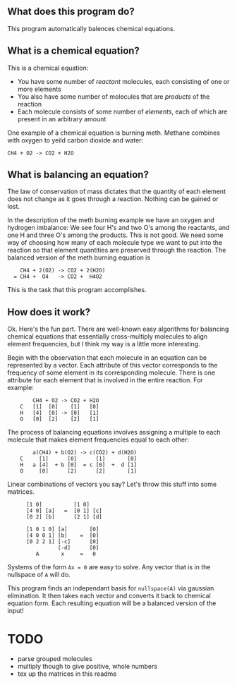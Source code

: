 ## What does this program do?

This program automatically balences chemical equations. 

## What is a chemical equation?

This is a chemical equation:

 * You have some number of *reactant* molecules, each consisting of one or more elements
 * You also have some number of molecules that are *products* of the reaction
 * Each molecule consists of some number of *elements*, each of which are present in an arbitrary amount

One example of a chemical equation is burning meth. Methane combines with oxygen to yeild carbon dioxide and water:

```
CH4 + O2 -> CO2 + H2O
```

## What is balancing an equation?

The law of conservation of mass dictates that the quantity of each element does not change as it goes through a reaction. Nothing can be gained or lost. 

In the description of the meth burning example we have an oxygen and hydrogen imbalance: We see four H's and two O's among the reactants, and one H and three O's among the products. This is not good. We need some way of choosing how many of each molecule type we want to put into the reaction so that element quantities are preserved through the reaction. The balanced version of the meth burning equation is

```
    CH4 + 2(O2) -> CO2 + 2(H2O)
  = CH4 +  O4   -> CO2 +  H4O2
```

This is the task that this program accomplishes. 

## How does it work?

Ok. Here's the fun part. There are well-known easy algorithms for balancing chemical equations that essentially cross-multiply molecules to align element frequencies, but I think my way is a little more interesting. 

Begin with the observation that each molecule in an equation can be represented by a vector. Each attribute of this vector corresponds to the frequency of some element in its corresponding molecule. There is one attribute for each element that is involved in the entire reaction. For example:

```
        CH4 + O2 -> CO2	+ H2O    
    C   [1]  [0]    [1]   [0]
    H   [4]  [0] -> [0]   [1]
    O   [0]  [2]    [2]   [1]
```

The process of balancing equations involves assigning a multiple to each molecule that makes element frequencies equal to each other:

```
        a(CH4) + b(O2) -> c(CO2) + d(H2O)
    C     [1]      [0]      [1]       [0]
    H   a [4]  + b [0]  = c [0]  +  d [1]
    O     [0]      [2]      [2]       [1]
```

Linear combinations of vectors you say? Let's throw this stuff into some matrices.

```
      [1 0]          [1 0]
      [4 0] [a]   =  [0 1] [c]
      [0 2] [b]      [2 1] [d]
```
```
      [1 0 1 0] [a]       [0]
      [4 0 0 1] [b]    =  [0]
      [0 2 2 1] [-c]      [0]
                [-d]      [0]
         A       x     =   0
```

Systems of the form `Ax = 0` are easy to solve. Any vector that is in the nullspace of `A` will do. 

This program finds an independant basis for `nullspace(A)` via gaussian elimination. It then takes each vector and converts it back to chemical equation form. Each resulting equation will be a balanced version of the input!


# TODO

 * parse grouped molecules
 * multiply though to give positive, whole numbers
 * tex up the matrices in this readme